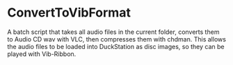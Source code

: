 # ConvertToVibFormat
A batch script that takes all audio files in the current folder, converts them to Audio CD wav with VLC, then compresses them with chdman. This allows the audio files to be loaded into DuckStation as disc images, so they can be played with Vib-Ribbon.
